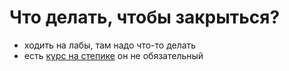 # Что делать, чтобы закрыться?
- ходить на лабы, там надо что-то делать
- есть [курс на степике](https://stepik.org/course/73618/promo?auth=login) он не обязательный
